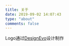 ```yaml
---
title: 关于
date: 2019-09-02 14:07:43
type: "about"
comments: false
---
```

<div>Logo通过<a href="https://www.designevo.com/cn/logo-maker/" title="免费在线logo制作软件">DesignEvo</a>设计制作</div>